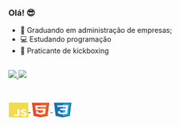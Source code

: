 ### Olá! 😎

 

 


- 🌱 Graduando em administração de empresas;
- 💻 Estudando programação
- 🥊 Praticante de kickboxing

##

 <div>
   <a href="https://github.com/rafaballerini">
   <img height="160em" src="https://github-readme-stats.vercel.app/api?username=Pedro-Wong&show_icons=true&theme=merko&include_all_commits=true&count_private=true"/>
   <img height="160em" src="https://github-readme-stats.vercel.app/api/top-langs/?username=Pedro-Wong&layout=compact&langs_count=7&theme=dark"/>
  
 </div>
  
 ##
 
 <div style="display: inline_block"><br>
 
  <img align="center" alt="Rafa-Js" height="30" width="40" src="https://raw.githubusercontent.com/devicons/devicon/master/icons/javascript/javascript-plain.svg">  
  <img align="center" alt="Rafa-HTML" height="30" width="40" src="https://raw.githubusercontent.com/devicons/devicon/master/icons/html5/html5-original.svg">
  <img align="center" alt="Rafa-CSS" height="30" width="40" src="https://raw.githubusercontent.com/devicons/devicon/master/icons/css3/css3-original.svg">
  
</div>
  
  
  
 
